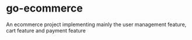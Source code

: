 # go-ecommerce
An ecommerce project implementing mainly the user management feature, cart feature and payment feature
